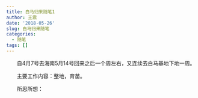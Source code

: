```yaml
---
title: 白马归来随笔1
author: 王震
date: '2018-05-26'
slug: 白马归来随笔
categories:
  - 随笔
tags: []
---
```


&emsp;&emsp;自4月7号去海南5月14号回来之后一个周左右，又连续去白马基地下地一周。

&emsp;&emsp;主要工作内容：整地，育苗。

&emsp;&emsp;所思所想：


